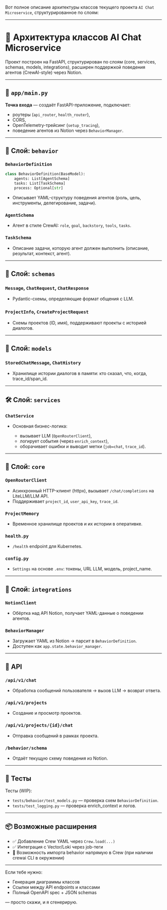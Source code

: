 Вот полное описание архитектуры классов текущего проекта `AI Chat Microservice`, структурированное по слоям:

---

# 🧱 Архитектура классов AI Chat Microservice

Проект построен на FastAPI, структурирован по слоям (core, services, schemas, models, integrations), расширен поддержкой поведения агентов (CrewAI-style) через Notion.

---

## 📁 `app/main.py`

**Точка входа** — создаёт FastAPI-приложение, подключает:

* роутеры (`api_router`, `health_router`),
* CORS,
* OpenTelemetry-трейсинг (`setup_tracing`),
* поведение агентов из Notion через `BehaviorManager`.

---

## 🧠 Слой: `behavior`

### `BehaviorDefinition`

```python
class BehaviorDefinition(BaseModel):
    agents: List[AgentSchema]
    tasks: List[TaskSchema]
    process: Optional[str]
```

* Описывает YAML-структуру поведения агентов (роль, цель, инструменты, делегирование, задачи).

### `AgentSchema`

* Агент в стиле CrewAI: `role`, `goal`, `backstory`, `tools`, `tasks`.

### `TaskSchema`

* Описание задачи, которую агент должен выполнить (описание, результат, контекст, агент).

---

## 🧩 Слой: `schemas`

### `Message`, `ChatRequest`, `ChatResponse`

* Pydantic-схемы, определяющие формат общения с LLM.

### `ProjectInfo`, `CreateProjectRequest`

* Схемы проектов (ID, имя), поддерживают проекты с историей диалогов.

---

## 💾 Слой: `models`

### `StoredChatMessage`, `ChatHistory`

* Хранилище истории диалогов в памяти: кто сказал, что, когда, trace\_id/span\_id.

---

## 🛠 Слой: `services`

### `ChatService`

* Основная бизнес-логика:

  * вызывает LLM (`OpenRouterClient`),
  * логирует события (через `enrich_context`),
  * оборачивает ошибки и выводит метки (`job=chat`, `trace_id`).

---

## 🧬 Слой: `core`

### `OpenRouterClient`

* Асинхронный HTTP-клиент (httpx), вызывает `/chat/completions` на LiteLLM/LLM API.
* Поддерживает `project_id`, `user_api_key`, `trace_id`.

### `ProjectMemory`

* Временное хранилище проектов и их истории в оперативке.

### `health.py`

* `/health` endpoint для Kubernetes.

### `config.py`

* `Settings` на основе `.env`: токены, URL LLM, модель, project\_name.

---

## 🧩 Слой: `integrations`

### `NotionClient`

* Обёртка над API Notion, получает YAML-данные о поведении агентов.

### `BehaviorManager`

* Загружает YAML из Notion → парсит в `BehaviorDefinition`.
* Доступен как `app.state.behavior_manager`.

---

## 📜 API

### `/api/v1/chat`

* Обработка сообщений пользователя → вызов LLM → возврат ответа.

### `/api/v1/projects`

* Создание и просмотр проектов.

### `/api/v1/projects/{id}/chat`

* Отправка сообщений в рамках проекта.

### `/behavior/schema`

* Отдаёт текущую схему поведения из Notion.

---

## 🧪 Тесты

Тесты (WIP):

* `tests/behavior/test_models.py` — проверка схем `BehaviorDefinition`.
* `tests/test_logging.py` — проверка enrich\_context и логов.

---

## 📦 Возможные расширения

* ✅ Добавление Crew YAML через `Crew.load(...)`
* ✅ Интеграция с Vector/Loki через job-теги
* 🔄 Возможность импорта behavior напрямую в Crew (при наличии crewai CLI в окружении)

---

Если тебе нужно:

* Генерация диаграммы классов
* Ссылки между API endpoints и классами
* Полный OpenAPI spec + JSON schemas

— просто скажи, и я сгенерирую.
